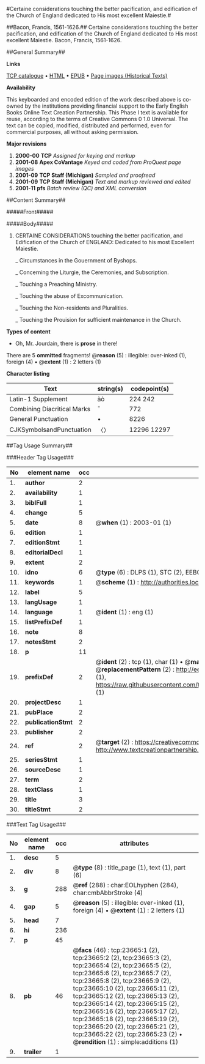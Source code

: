 #Certaine considerations touching the better pacification, and edification of the Church of England dedicated to His most excellent Maiestie.#

##Bacon, Francis, 1561-1626.##
Certaine considerations touching the better pacification, and edification of the Church of England dedicated to His most excellent Maiestie.
Bacon, Francis, 1561-1626.

##General Summary##

**Links**

[TCP catalogue](http://www.ota.ox.ac.uk/tcp/)  • 
[HTML](http://tei.it.ox.ac.uk/tcp/Texts-HTML/free/A01/A01086.html)  • 
[EPUB](http://tei.it.ox.ac.uk/tcp/Texts-EPUB/free/A01/A01086.epub) • 
[Page images (Historical Texts)](https://data.historicaltexts.jisc.ac.uk/view?pubId=eebo-20175836e&pageId=eebo-20175836e-23665-1)

**Availability**

This keyboarded and encoded edition of the
	       work described above is co-owned by the institutions
	       providing financial support to the Early English Books
	       Online Text Creation Partnership. This Phase I text is
	       available for reuse, according to the terms of Creative
	       Commons 0 1.0 Universal. The text can be copied,
	       modified, distributed and performed, even for
	       commercial purposes, all without asking permission.

**Major revisions**

1. __2000-00__ __TCP__ *Assigned for keying and markup*
1. __2001-08__ __Apex CoVantage__ *Keyed and coded from ProQuest page images*
1. __2001-09__ __TCP Staff (Michigan)__ *Sampled and proofread*
1. __2001-09__ __TCP Staff (Michigan)__ *Text and markup reviewed and edited*
1. __2001-11__ __pfs__ *Batch review (QC) and XML conversion*

##Content Summary##

#####Front#####

#####Body#####

1. CERTAINE CONSIDERATIONS touching the better pacification, and Edification of the Church of ENGLAND: Dedicated to his most Excellent Maiestie.

    _ Circumstances in the Gouernment of Byshops.

    _ Concerning the Liturgie, the Ceremonies, and Subscription.

    _ Touching a Preaching Ministry.

    _ Touching the abuse of Excommunication.

    _ Touching the Non-residents and Pluralities.

    _ Touching the Prouision for sufficient maintenance in the Church.

**Types of content**

  * Oh, Mr. Jourdain, there is **prose** in there!

There are 5 **ommitted** fragments! 
 @__reason__ (5) : illegible: over-inked (1), foreign (4)  •  @__extent__ (1) : 2 letters (1)

**Character listing**


|Text|string(s)|codepoint(s)|
|---|---|---|
|Latin-1 Supplement|àò|224 242|
|Combining             Diacritical Marks|̄|772|
|General Punctuation|•|8226|
|CJKSymbolsandPunctuation|〈〉|12296 12297|

##Tag Usage Summary##

###Header Tag Usage###

|No|element name|occ|attributes|
|---|---|---|---|
|1.|__author__|2||
|2.|__availability__|1||
|3.|__biblFull__|1||
|4.|__change__|5||
|5.|__date__|8| @__when__ (1) : 2003-01 (1)|
|6.|__edition__|1||
|7.|__editionStmt__|1||
|8.|__editorialDecl__|1||
|9.|__extent__|2||
|10.|__idno__|6| @__type__ (6) : DLPS (1), STC (2), EEBO-CITATION (1), OCLC (1), VID (1)|
|11.|__keywords__|1| @__scheme__ (1) : http://authorities.loc.gov/ (1)|
|12.|__label__|5||
|13.|__langUsage__|1||
|14.|__language__|1| @__ident__ (1) : eng (1)|
|15.|__listPrefixDef__|1||
|16.|__note__|8||
|17.|__notesStmt__|2||
|18.|__p__|11||
|19.|__prefixDef__|2| @__ident__ (2) : tcp (1), char (1)  •  @__matchPattern__ (2) : ([0-9\-]+):([0-9IVX]+) (1), (.+) (1)  •  @__replacementPattern__ (2) : http://eebo.chadwyck.com/downloadtiff?vid=$1&page=$2 (1), https://raw.githubusercontent.com/textcreationpartnership/Texts/master/tcpchars.xml#$1 (1)|
|20.|__projectDesc__|1||
|21.|__pubPlace__|2||
|22.|__publicationStmt__|2||
|23.|__publisher__|2||
|24.|__ref__|2| @__target__ (2) : https://creativecommons.org/publicdomain/zero/1.0/ (1), http://www.textcreationpartnership.org/docs/. (1)|
|25.|__seriesStmt__|1||
|26.|__sourceDesc__|1||
|27.|__term__|2||
|28.|__textClass__|1||
|29.|__title__|3||
|30.|__titleStmt__|2||


###Text Tag Usage###

|No|element name|occ|attributes|
|---|---|---|---|
|1.|__desc__|5||
|2.|__div__|8| @__type__ (8) : title_page (1), text (1), part (6)|
|3.|__g__|288| @__ref__ (288) : char:EOLhyphen (284), char:cmbAbbrStroke (4)|
|4.|__gap__|5| @__reason__ (5) : illegible: over-inked (1), foreign (4)  •  @__extent__ (1) : 2 letters (1)|
|5.|__head__|7||
|6.|__hi__|236||
|7.|__p__|45||
|8.|__pb__|46| @__facs__ (46) : tcp:23665:1 (2), tcp:23665:2 (2), tcp:23665:3 (2), tcp:23665:4 (2), tcp:23665:5 (2), tcp:23665:6 (2), tcp:23665:7 (2), tcp:23665:8 (2), tcp:23665:9 (2), tcp:23665:10 (2), tcp:23665:11 (2), tcp:23665:12 (2), tcp:23665:13 (2), tcp:23665:14 (2), tcp:23665:15 (2), tcp:23665:16 (2), tcp:23665:17 (2), tcp:23665:18 (2), tcp:23665:19 (2), tcp:23665:20 (2), tcp:23665:21 (2), tcp:23665:22 (2), tcp:23665:23 (2)  •  @__rendition__ (1) : simple:additions (1)|
|9.|__trailer__|1||

